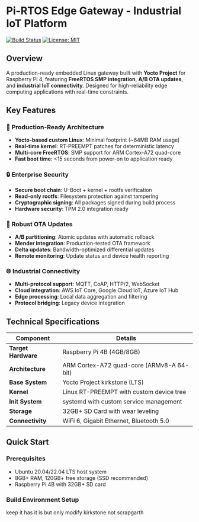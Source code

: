 # Pi-RTOS Edge Gateway - Industrial IoT Platform

[![Build Status](https://github.com/yourusername/pi-rtos-edge-gateway/workflows/Yocto%20Build/badge.svg)](https://github.com/yourusername/pi-rtos-edge-gateway/actions)
[![License: MIT](https://img.shields.io/badge/License-MIT-yellow.svg)](https://opensource.org/licenses/MIT)

## Overview

A production-ready embedded Linux gateway built with **Yocto Project** for Raspberry Pi 4, featuring **FreeRTOS SMP integration**, **A/B OTA updates**, and **industrial IoT connectivity**. Designed for high-reliability edge computing applications with real-time constraints.

## Key Features

### 🚀 **Production-Ready Architecture**

* **Yocto-based custom Linux**: Minimal footprint (\~64MB RAM usage)
* **Real-time kernel**: RT-PREEMPT patches for deterministic latency
* **Multi-core FreeRTOS**: SMP support for ARM Cortex-A72 quad-core
* **Fast boot time**: <15 seconds from power-on to application ready

### 🔒 **Enterprise Security**

* **Secure boot chain**: U-Boot + kernel + rootfs verification
* **Read-only rootfs**: Filesystem protection against tampering
* **Cryptographic signing**: All packages signed during build process
* **Hardware security**: TPM 2.0 integration ready

### 🔄 **Robust OTA Updates**

* **A/B partitioning**: Atomic updates with automatic rollback
* **Mender integration**: Production-tested OTA framework
* **Delta updates**: Bandwidth-optimized differential updates
* **Remote monitoring**: Update status and device health reporting

### 🌐 **Industrial Connectivity**

* **Multi-protocol support**: MQTT, CoAP, HTTP/2, WebSocket
* **Cloud integration**: AWS IoT Core, Google Cloud IoT, Azure IoT Hub
* **Edge processing**: Local data aggregation and filtering
* **Protocol bridging**: Legacy device integration

## Technical Specifications

| Component           | Details                                   |
| ------------------- | ----------------------------------------- |
| **Target Hardware** | Raspberry Pi 4B (4GB/8GB)                 |
| **Architecture**    | ARM Cortex-A72 quad-core (ARMv8-A 64-bit) |
| **Base System**     | Yocto Project kirkstone (LTS)             |
| **Kernel**          | Linux RT-PREEMPT with custom device tree  |
| **Init System**     | systemd with custom service management    |
| **Storage**         | 32GB+ SD Card with wear leveling          |
| **Connectivity**    | WiFi 6, Gigabit Ethernet, Bluetooth 5.0   |

## Quick Start

### Prerequisites

* Ubuntu 20.04/22.04 LTS host system
* 8GB+ RAM, 120GB+ free storage (SSD recommended)
* Raspberry Pi 4B with 32GB+ SD card

### Build Environment Setup

keep it has it is but only modify kirkstone not scrapgarth

